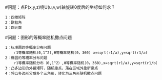 #问题：点P(x,y,z)绕U(u,v,w)轴旋转θ度后的坐标如何求？  
````
1：四维矩阵  
2：欧拉角  
3：四元数  
````
#问题：图形的等概率随机撒点问题  
````
1：标准圆的等概率分布问题  
    r1等概率随机(0,1^2),θ等概率随机(0，360) x=sqrt(r1/a),y=sqrt(r1/a)  
2：椭圆的等概率分布问题  
    r1等概率随机分布（0,1^2）,θ等概率随机(0，360),x=sqrt(r1/a),y=sqrt(r1/b)  
3：凸多边形的外接矩阵，随机撒点，落在区域外重新撒点  
4：将凸多边形分成多个三角形，转化为三角形随机撒点问题
````
    
